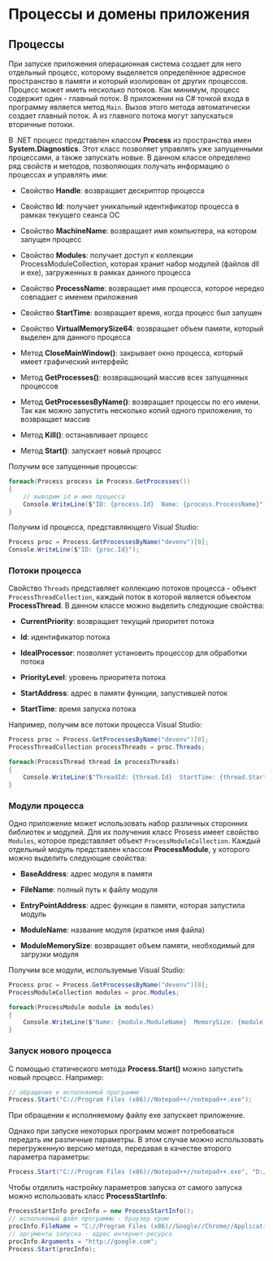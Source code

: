 # Процессы и домены приложения

## Процессы

При запуске приложения операционная система создает для него отдельный процесс, которому выделяется определённое адресное пространство в памяти и который 
изолирован от других процессов. Процесс может иметь несколько потоков. Как минимум, процесс содержит один - главный поток. В приложении на 
C# точкой входа в программу является метод `Main`. Вызов этого метода автоматически создает главный поток. А из главного потока могут запускаться 
вторичные потоки.

В .NET процесс представлен классом **Process** из пространства имен **System.Diagnostics**. Этот класс позволяет управлять 
уже запущенными процессами, а также запускать новые. В данном классе определено ряд свойств и методов, позволяющих получать информацию о процессах и управлять ими:

- Свойство **Handle**: возвращает дескриптор процесса

- Свойство **Id**: получает уникальный идентификатор процесса в рамках текущего сеанса ОС

- Свойство **MachineName**: возвращает имя компьютера, на котором запущен процесс

- Свойство **Modules**: получает доступ к коллекции ProcessModuleCollection, которая хранит набор модулей (файлов dll и exe), 
загруженных в рамках данного процесса

- Свойство **ProcessName**: возвращает имя процесса, которое нередко совпадает с именем приложения

- Свойство **StartTime**: возвращает время, когда процесс был запущен

- Свойство **VirtualMemorySize64**: возвращает объем памяти, который выделен для данного процесса

- Метод **CloseMainWindow()**: закрывает окно процесса, который имеет графический интерфейс

- Метод **GetProcesses()**: возвращающий массив всех запущенных процессов

- Метод **GetProcessesByName()**: возвращает процессы по его имени. Так как можно запустить несколько копий одного приложения, 
то возвращает массив

- Метод **Kill()**: останавливает процесс

- Метод **Start()**: запускает новый процесс

Получим все запущенные процессы:

```cs
foreach(Process process in Process.GetProcesses())
{
    // выводим id и имя процесса
    Console.WriteLine($"ID: {process.Id}  Name: {process.ProcessName}");
}
```

Получим id процесса, представляющего Visual Studio:

```cs
Process proc = Process.GetProcessesByName("devenv")[0];
Console.WriteLine($"ID: {proc.Id}");
```

### Потоки процесса

Свойство `Threads` представляет коллекцию потоков процесса - объект `ProcessThreadCollection`, каждый поток в которой 
является объектом **ProcessThread**. В данном классе можно выделить следующие свойства:

- **CurrentPriority**: возвращает текущий приоритет потока

- **Id**: идентификатор потока

- **IdealProcessor**: позволяет установить процессор для обработки потока

- **PriorityLevel**: уровень приоритета потока

- **StartAddress**: адрес в памяти функции, запустившей поток

- **StartTime**: время запуска потока

Например, получим все потоки процесса Visual Studio:

```cs
Process proc = Process.GetProcessesByName("devenv")[0];
ProcessThreadCollection processThreads = proc.Threads;

foreach(ProcessThread thread in processThreads)
{
    Console.WriteLine($"ThreadId: {thread.Id}  StartTime: {thread.StartTime}");
}
```

### Модули процесса

Одно приложение может использовать набор различных сторонних библиотек и модулей. Для их получения класс Prosess имеет свойство `Modules`, 
которое представляет объект `ProcessModuleCollection`. Каждый отдельный модуль представлен классом **ProcessModule**, 
у которого можно выделить следующие свойства:

- **BaseAddress**: адрес модуля в памяти

- **FileName**: полный путь к файлу модуля

- **EntryPointAddress**: адрес функции в памяти, которая запустила модуль

- **ModuleName**: название модуля (краткое имя файла)

- **ModuleMemorySize**: возвращает объем памяти, необходимый для загрузки модуля

Получим все модули, используемые Visual Studio:

```cs
Process proc = Process.GetProcessesByName("devenv")[0];
ProcessModuleCollection modules = proc.Modules;

foreach(ProcessModule module in modules)
{
    Console.WriteLine($"Name: {module.ModuleName}  MemorySize: {module.ModuleMemorySize}");
}
```

### Запуск нового процесса

С помощью статического метода **Process.Start()** можно запустить новый процесс. Например:

```cs
// обращение к исполняемой программе
Process.Start("C://Program Files (x86)//Notepad++//notepad++.exe");
```

При обращении к исполняемому файлу exe запускает приложение.

Однако при запуске некоторых программ может потребоваться передать им различные параметры. В этом случае можно использовать перегруженную версию 
метода, передавая в качестве второго параметра параметры:

```cs
Process.Start("C://Program Files (x86)//Notepad++//notepad++.exe", "D://contract.txt");
```

Чтобы отделить настройку параметров запуска от самого запуска можно использовать класс **ProcessStartInfo**:

```cs
ProcessStartInfo procInfo = new ProcessStartInfo();
// исполняемый файл программы - браузер хром
procInfo.FileName = "C://Program Files (x86)//Google//Chrome//Application//chrome.exe";
// аргументы запуска - адрес интернет-ресурса
procInfo.Arguments = "http://google.com";
Process.Start(procInfo);
```

